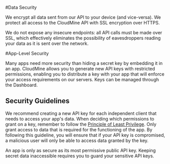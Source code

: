 #Data Security

We encrypt all data sent from our API to your device (and vice-versa). We protect all access to the CloudMine API with SSL encryption over HTTPS.

We do not expose any insecure endpoints: all API calls must be made over SSL, which effectively eliminates the possibility of eavesdroppers reading your data as it is sent over the network.

#App-Level Security

Many apps need more security than hiding a secret key by embedding it in an app. CloudMine allows you to generate new API keys with restricted permissions, enabling you to distribute a key with your app that will enforce your access requirements on our servers. Keys can be managed through the Dashboard.

## Security Guidelines

We recommend creating a new API key for each independent client that needs to access your app's data. When deciding which permissions to grant on a key, remember to follow the [Principle of Least Privilege](http://en.wikipedia.org/wiki/Principle_of_least_privilege). Only grant access to data that is required for the functioning of the app. By following this guideline, you will ensure that if your API key is compromised, a malicious user will only be able to access data granted by the key.

An app is only as secure as its most permissive public API key. Keeping secret data inaccessible requires you to guard your sensitive API keys.
